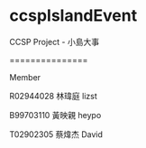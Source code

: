 ﻿ccspIslandEvent
===============

CCSP Project - 小島大事

===============

Member

R02944028 林瑋庭 lizst

B99703110 黃映親 heypo

T02902305 蔡煒杰 David
